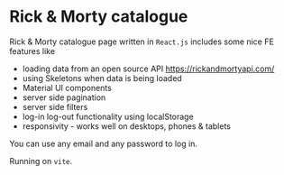 # Rick & Morty catalogue
Rick &amp; Morty catalogue page written in `React.js` includes some nice FE features like
- loading data from an open source API https://rickandmortyapi.com/
- using Skeletons when data is being loaded
- Material UI components
- server side pagination
- server side filters
- log-in log-out functionality using localStorage
- responsivity - works well on desktops, phones & tablets

You can use any email and any password to log in.

Running on `vite`.
